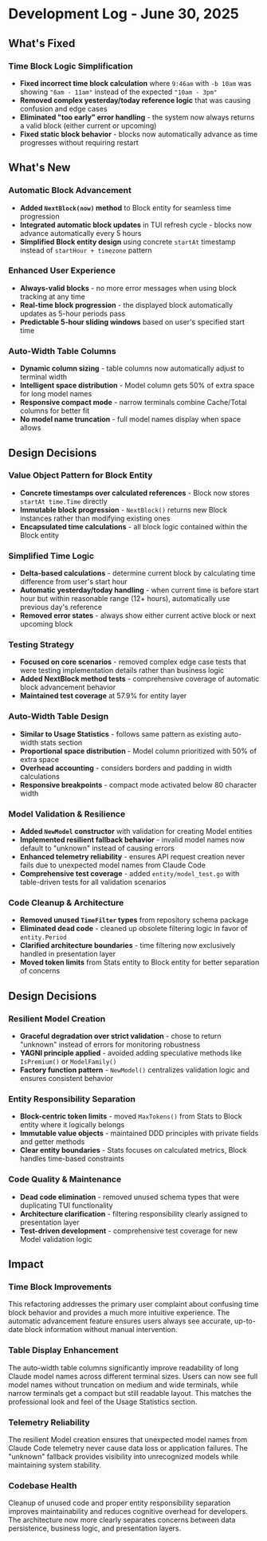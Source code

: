 # Development Log - June 30, 2025

## What's Fixed

### Time Block Logic Simplification
- **Fixed incorrect time block calculation** where `9:46am` with `-b 10am` was showing `"6am - 11am"` instead of the expected `"10am - 3pm"`
- **Removed complex yesterday/today reference logic** that was causing confusion and edge cases
- **Eliminated "too early" error handling** - the system now always returns a valid block (either current or upcoming)
- **Fixed static block behavior** - blocks now automatically advance as time progresses without requiring restart

## What's New

### Automatic Block Advancement
- **Added `NextBlock(now)` method** to Block entity for seamless time progression
- **Integrated automatic block updates** in TUI refresh cycle - blocks now advance automatically every 5 hours
- **Simplified Block entity design** using concrete `startAt` timestamp instead of `startHour + timezone` pattern

### Enhanced User Experience
- **Always-valid blocks** - no more error messages when using block tracking at any time
- **Real-time block progression** - the displayed block automatically updates as 5-hour periods pass
- **Predictable 5-hour sliding windows** based on user's specified start time

### Auto-Width Table Columns
- **Dynamic column sizing** - table columns now automatically adjust to terminal width
- **Intelligent space distribution** - Model column gets 50% of extra space for long model names
- **Responsive compact mode** - narrow terminals combine Cache/Total columns for better fit
- **No model name truncation** - full model names display when space allows

## Design Decisions

### Value Object Pattern for Block Entity
- **Concrete timestamps over calculated references** - Block now stores `startAt time.Time` directly
- **Immutable block progression** - `NextBlock()` returns new Block instances rather than modifying existing ones
- **Encapsulated time calculations** - all block logic contained within the Block entity

### Simplified Time Logic
- **Delta-based calculations** - determine current block by calculating time difference from user's start hour
- **Automatic yesterday/today handling** - when current time is before start hour but within reasonable range (12+ hours), automatically use previous day's reference
- **Removed error states** - always show either current active block or next upcoming block

### Testing Strategy
- **Focused on core scenarios** - removed complex edge case tests that were testing implementation details rather than business logic
- **Added NextBlock method tests** - comprehensive coverage of automatic block advancement behavior
- **Maintained test coverage** at 57.9% for entity layer

### Auto-Width Table Design
- **Similar to Usage Statistics** - follows same pattern as existing auto-width stats section
- **Proportional space distribution** - Model column prioritized with 50% of extra space
- **Overhead accounting** - considers borders and padding in width calculations
- **Responsive breakpoints** - compact mode activated below 80 character width

### Model Validation & Resilience
- **Added `NewModel` constructor** with validation for creating Model entities
- **Implemented resilient fallback behavior** - invalid model names now default to "unknown" instead of causing errors
- **Enhanced telemetry reliability** - ensures API request creation never fails due to unexpected model names from Claude Code
- **Comprehensive test coverage** - added `entity/model_test.go` with table-driven tests for all validation scenarios

### Code Cleanup & Architecture
- **Removed unused `TimeFilter` types** from repository schema package
- **Eliminated dead code** - cleaned up obsolete filtering logic in favor of `entity.Period`
- **Clarified architecture boundaries** - time filtering now exclusively handled in presentation layer
- **Moved token limits** from Stats entity to Block entity for better separation of concerns

## Design Decisions

### Resilient Model Creation
- **Graceful degradation over strict validation** - chose to return "unknown" instead of errors for monitoring robustness
- **YAGNI principle applied** - avoided adding speculative methods like `IsPremium()` or `ModelFamily()`
- **Factory function pattern** - `NewModel()` centralizes validation logic and ensures consistent behavior

### Entity Responsibility Separation
- **Block-centric token limits** - moved `MaxTokens()` from Stats to Block entity where it logically belongs
- **Immutable value objects** - maintained DDD principles with private fields and getter methods
- **Clear entity boundaries** - Stats focuses on calculated metrics, Block handles time-based constraints

### Code Quality & Maintenance
- **Dead code elimination** - removed unused schema types that were duplicating TUI functionality
- **Architecture clarification** - filtering responsibility clearly assigned to presentation layer
- **Test-driven development** - comprehensive test coverage for new Model validation logic

## Impact

### Time Block Improvements
This refactoring addresses the primary user complaint about confusing time block behavior and provides a much more intuitive experience. The automatic advancement feature ensures users always see accurate, up-to-date block information without manual intervention.

### Table Display Enhancement
The auto-width table columns significantly improve readability of long Claude model names across different terminal sizes. Users can now see full model names without truncation on medium and wide terminals, while narrow terminals get a compact but still readable layout. This matches the professional look and feel of the Usage Statistics section.

### Telemetry Reliability
The resilient Model creation ensures that unexpected model names from Claude Code telemetry never cause data loss or application failures. The "unknown" fallback provides visibility into unrecognized models while maintaining system stability.

### Codebase Health
Cleanup of unused code and proper entity responsibility separation improves maintainability and reduces cognitive overhead for developers. The architecture now more clearly separates concerns between data persistence, business logic, and presentation layers.